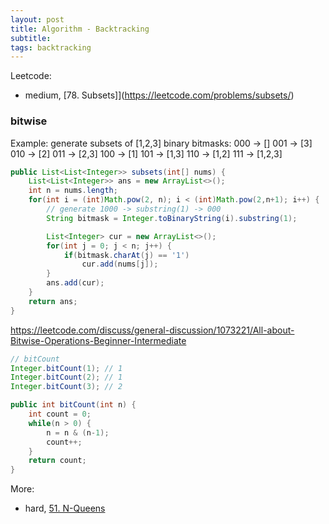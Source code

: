 ```yaml
---
layout: post
title: Algorithm - Backtracking
subtitle:
tags: backtracking
---
```


Leetcode:
* medium, [78. Subsets]](https://leetcode.com/problems/subsets/)

### bitwise

Example: generate subsets of [1,2,3]
binary bitmasks:
000 -> []
001 -> [3]
010 -> [2]
011 -> [2,3]
100 -> [1]
101 -> [1,3]
110 -> [1,2]
111 -> [1,2,3]

```java
public List<List<Integer>> subsets(int[] nums) {
    List<List<Integer>> ans = new ArrayList<>();
    int n = nums.length;
    for(int i = (int)Math.pow(2, n); i < (int)Math.pow(2,n+1); i++) {
        // generate 1000 -> substring(1) -> 000
        String bitmask = Integer.toBinaryString(i).substring(1);

        List<Integer> cur = new ArrayList<>();
        for(int j = 0; j < n; j++) {
            if(bitmask.charAt(j) == '1')
                cur.add(nums[j]);
        }
        ans.add(cur);
    }
    return ans;
}
```
https://leetcode.com/discuss/general-discussion/1073221/All-about-Bitwise-Operations-Beginner-Intermediate

```java
// bitCount
Integer.bitCount(1); // 1
Integer.bitCount(2); // 1
Integer.bitCount(3); // 2

public int bitCount(int n) {
    int count = 0;
    while(n > 0) {
        n = n & (n-1);
        count++;
    }
    return count;
}
```

More:
* hard, [51. N-Queens](https://leetcode.com/problems/n-queens/)
